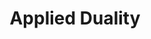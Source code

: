 ---
git: https://github.com/Applied-Duality
logohandle: applied-duality
sort: applied-duality
title: Applied Duality
twitter: https://x.com/headinthebox
website: http://www.applied-duality.com/
---